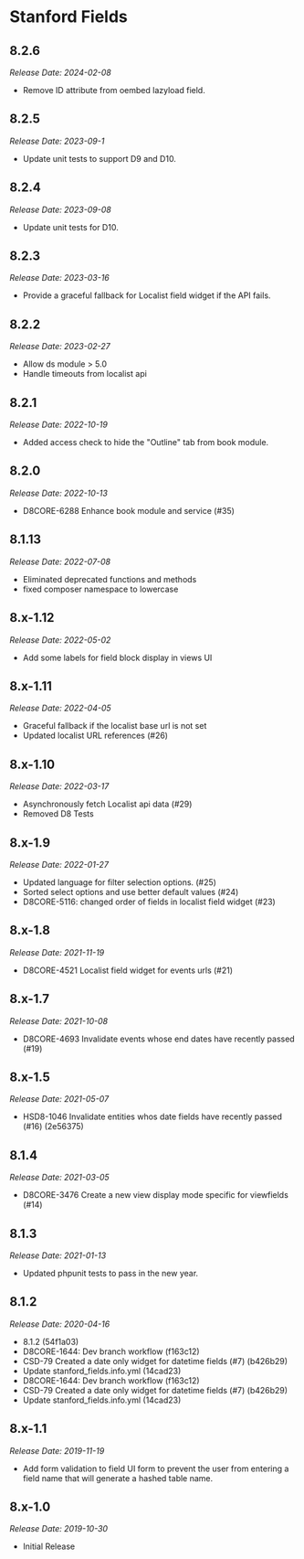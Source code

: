 # Stanford Fields

8.2.6
--------------------------------------------------------------------------------
_Release Date: 2024-02-08_

- Remove ID attribute from oembed lazyload field.


8.2.5
--------------------------------------------------------------------------------
_Release Date: 2023-09-1_

- Update unit tests to support D9 and D10.

8.2.4
--------------------------------------------------------------------------------
_Release Date: 2023-09-08_

- Update unit tests for D10.

8.2.3
--------------------------------------------------------------------------------
_Release Date: 2023-03-16_

- Provide a graceful fallback for Localist field widget if the API fails.

8.2.2
--------------------------------------------------------------------------------
_Release Date: 2023-02-27_

- Allow ds module > 5.0
- Handle timeouts from localist api

8.2.1
--------------------------------------------------------------------------------
_Release Date: 2022-10-19_

- Added access check to hide the "Outline" tab from book module.

8.2.0
--------------------------------------------------------------------------------
_Release Date: 2022-10-13_

- D8CORE-6288 Enhance book module and service (#35)


8.1.13
--------------------------------------------------------------------------------
_Release Date: 2022-07-08_

- Eliminated deprecated functions and methods
- fixed composer namespace to lowercase


8.x-1.12
--------------------------------------------------------------------------------
_Release Date: 2022-05-02_

- Add some labels for field block display in views UI


8.x-1.11
--------------------------------------------------------------------------------
_Release Date: 2022-04-05_

- Graceful fallback if the localist base url is not set
- Updated localist URL references (#26)


8.x-1.10
--------------------------------------------------------------------------------
_Release Date: 2022-03-17_

- Asynchronously fetch Localist api data (#29)
- Removed D8 Tests


8.x-1.9
--------------------------------------------------------------------------------
_Release Date: 2022-01-27_

- Updated language for filter selection options. (#25)
- Sorted select options and use better default values (#24)
- D8CORE-5116: changed order of fields in localist field widget (#23)


8.x-1.8
--------------------------------------------------------------------------------
_Release Date: 2021-11-19_

- D8CORE-4521 Localist field widget for events urls (#21)


8.x-1.7
--------------------------------------------------------------------------------
_Release Date: 2021-10-08_

- D8CORE-4693 Invalidate events whose end dates have recently passed (#19)

8.x-1.5
--------------------------------------------------------------------------------
_Release Date: 2021-05-07_

- HSD8-1046 Invalidate entities whos date fields have recently passed (#16) (2e56375)

8.1.4
--------------------------------------------------------------------------------
_Release Date: 2021-03-05_

- D8CORE-3476 Create a new view display mode specific for viewfields (#14)

8.1.3
--------------------------------------------------------------------------------
_Release Date: 2021-01-13_

* Updated phpunit tests to pass in the new year.

8.1.2
--------------------------------------------------------------------------------
_Release Date: 2020-04-16_

* 8.1.2 (54f1a03)
* D8CORE-1644: Dev branch workflow (f163c12)
* CSD-79 Created a date only widget for datetime fields (#7) (b426b29)
* Update stanford_fields.info.yml (14cad23)
* D8CORE-1644: Dev branch workflow (f163c12)
* CSD-79 Created a date only widget for datetime fields (#7) (b426b29)
* Update stanford_fields.info.yml (14cad23)

8.x-1.1
--------------------------------------------------------------------------------
_Release Date: 2019-11-19_

- Add form validation to field UI form to prevent the user from entering a field
name that will generate a hashed table name.

8.x-1.0
--------------------------------------------------------------------------------
_Release Date: 2019-10-30_

- Initial Release
